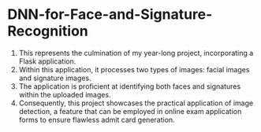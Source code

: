 # DNN-for-Face-and-Signature-Recognition
1. This represents the culmination of my year-long project, incorporating a Flask application.
2. Within this application, it processes two types of images: facial images and signature images.
3. The application is proficient at identifying both faces and signatures within the uploaded images.
4. Consequently, this project showcases the practical application of image detection, a feature that can be employed in online exam application forms to ensure flawless admit card generation.
